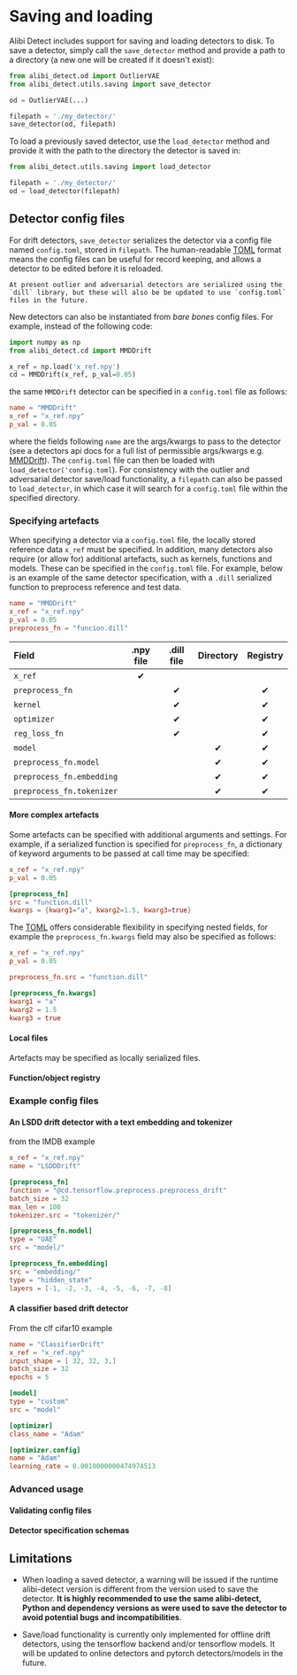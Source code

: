 # Saving and loading

Alibi Detect includes support for saving and loading detectors to disk. To 
save a detector, simply call the `save_detector` method and provide a path to a directory (a new
one will be created if it doesn't exist):

```python
from alibi_detect.od import OutlierVAE
from alibi_detect.utils.saving import save_detector

od = OutlierVAE(...) 

filepath = './my_detector/'
save_detector(od, filepath)
```

To load a previously saved detector, use the `load_detector` method and provide it with the
path to the directory the detector is saved in:

```python
from alibi_detect.utils.saving import load_detector

filepath = './my_detector/'
od = load_detector(filepath)
```

## Detector config files

For drift detectors, `save_detector` serializes the detector via a config file named `config.toml`, stored in `filepath`. The human-readable [TOML](https://toml.io/en/) format means the config files can be useful for record keeping, and allows a detector to be edited before it is reloaded. 

```{note}
At present outlier and adversarial detectors are serialized using the `dill` library, but these will also be be updated to use `config.toml` files in the future.
```

New detectors can also be instantiated from *bare bones* config files. For example, instead of the following code:


```python
import numpy as np
from alibi_detect.cd import MMDDrift

x_ref = np.load('x_ref.npy')
cd = MMDDrift(x_ref, p_val=0.05)
```

the same `MMDDrift` detector can be specified in a `config.toml` file as follows:

```toml
name = "MMDDrift"
x_ref = "x_ref.npy"
p_val = 0.05
```

where the fields following `name` are the args/kwargs to pass to the detector (see a detectors api docs for 
a full list of permissible args/kwargs e.g. [MMDDrift](../api/alibi_detect.cd.mmd.rst)). The `config.toml` file 
can then be loaded with `load_detector('config.toml`). For consistency with the outlier and adversarial 
detector save/load functionality, a `filepath` can also be passed to `load_detector`, in which case it 
will search for a `config.toml` file within the specified directory. 


### Specifying artefacts

When specifying a detector via a `config.toml` file, the locally stored reference data `x_ref` must be specified. 
In addition, many detectors also require (or allow for) additional artefacts, such as kernels, functions and models. 
These can be specified in the `config.toml` file. For example, below is an example of the same detector
specification, with a `.dill` serialized function to preprocess reference and test data. 

```toml
name = "MMDDrift"
x_ref = "x_ref.npy"
p_val = 0.05
preprocess_fn = "funcion.dill"
```

|Field                     |.npy file|.dill file|Directory|Registry|
|:-------------------------|:---------:|:----------:|:-------:|:------:|
|`x_ref`                   |✔          |            |         |        |
|`preprocess_fn`           |           |✔           |         |✔       |
|`kernel`                  |           |✔           |         |✔       |
|`optimizer`               |           |✔           |         |✔       |
|`reg_loss_fn`             |           |✔           |         |✔       |
|`model`                   |           |            |✔        |✔       | 
|`preprocess_fn.model`     |           |            |✔        |✔       | 
|`preprocess_fn.embedding` |           |            |✔        |✔       | 
|`preprocess_fn.tokenizer` |           |            |✔        |✔       |



#### More complex artefacts

Some artefacts can be specified with additional arguments and settings. For example, if a serialized 
function is specified for `preprocess_fn`, a dictionary of keyword arguments to be passed at call time
may be specified: 

```toml
x_ref = "x_ref.npy"
p_val = 0.05

[preprocess_fn]
src = "function.dill"
kwargs = {kwarg1="a", kwarg2=1.5, kwarg3=true}
```

The [TOML](https://toml.io/en/) offers considerable flexibility in specifying nested fields, 
for example the `preprocess_fn.kwargs` field may also be specified as follows:

```toml
x_ref = "x_ref.npy"
p_val = 0.05

preprocess_fn.src = "function.dill"

[preprocess_fn.kwargs]
kwarg1 = "a"
kwarg2 = 1.5
kwarg3 = true
```

#### Local files

Artefacts may be specified as locally serialized files.



#### Function/object registry



### Example config files

#### An LSDD drift detector with a text embedding and tokenizer
from the IMDB example

```toml
x_ref = "x_ref.npy"
name = "LSDDDrift"

[preprocess_fn]
function = "@cd.tensorflow.preprocess.preprocess_drift"
batch_size = 32
max_len = 100
tokenizer.src = "tokenizer/"

[preprocess_fn.model]
type = "UAE"
src = "model/"

[preprocess_fn.embedding]
src = "embedding/"
type = "hidden_state"
layers = [-1, -2, -3, -4, -5, -6, -7, -8]
```

#### A classifier based drift detector

From the clf cifar10 example

```toml
name = "ClassifierDrift"
x_ref = "x_ref.npy"
input_shape = [ 32, 32, 3,]
batch_size = 32
epochs = 5

[model]
type = "custom"
src = "model"

[optimizer]
class_name = "Adam"

[optimizer.config]
name = "Adam"
learning_rate = 0.0010000000474974513
```

### Advanced usage


#### Validating config files

#### Detector specification schemas


## Limitations

- When loading a saved detector, a warning will be issued if the runtime alibi-detect version is 
different from the version used to save the detector. **It is highly recommended to use the same 
alibi-detect, Python and dependency versions as were used to save the detector to avoid potential 
bugs and incompatibilities**.

- Save/load functionality is currently only implemented for offline drift detectors, using the tensorflow backend and/or tensorflow models. It will be updated to online detectors and pytorch detectors/models in the future.


